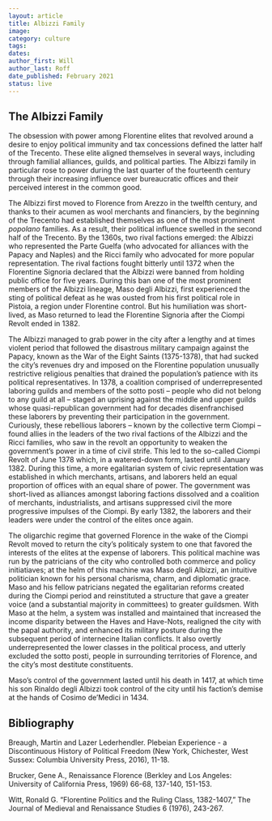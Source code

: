 ```yaml
---
layout: article
title: Albizzi Family
image:
category: culture
tags: 
dates: 
author_first: Will
author_last: Roff
date_published: February 2021
status: live
---
```


## The Albizzi Family

The obsession with power among Florentine elites that revolved around a desire to enjoy political immunity and tax concessions defined the latter half of the Trecento. These elite aligned themselves in several ways, including through familial alliances, guilds, and political parties. The Albizzi family in particular rose to power during the last quarter of the fourteenth century through their increasing influence over bureaucratic offices and their perceived interest in the common good. 

<!-- more -->

The Albizzi first moved to Florence from Arezzo in the twelfth century, and thanks to their acumen as wool merchants and financiers, by the beginning of the Trecento had established themselves as one of the most prominent *popolano* families. As a result, their political influence swelled in the second half of the Trecento. By the 1360s, two rival factions emerged: the Albizzi who represented the Parte Guelfa (who advocated for alliances with the Papacy and Naples) and the Ricci family who advocated for more popular representation. The rival factions fought bitterly until 1372 when the Florentine Signoria declared that the Albizzi were banned from holding public office for five years. During this ban one of the most prominent members of the Albizzi lineage, Maso degli Albizzi, first experienced the sting of political defeat as he was ousted from his first political role in Pistoia, a region under Florentine control. But his humiliation was short-lived, as Maso returned to lead the Florentine Signoria after the Ciompi Revolt ended in 1382.

The Albizzi managed to grab power in the city after a lengthy and at times violent period that followed the disastrous military campaign against the Papacy, known as the War of the Eight Saints (1375-1378), that had sucked the city’s revenues dry and imposed on the Florentine population unusually restrictive religious penalties that drained the population’s patience with its political representatives. In 1378, a coalition comprised of underrepresented laboring guilds and members of the sotto posti – people who did not belong to any guild at all – staged an uprising against the middle and upper guilds whose quasi-republican government had for decades disenfranchised these laborers by preventing their participation in the government. Curiously, these rebellious laborers – known by the collective term Ciompi – found allies in the leaders of the two rival factions of the Albizzi and the Ricci families, who saw in the revolt an opportunity to weaken the government’s power in a time of civil strife. This led to the so-called Ciompi Revolt of June 1378 which, in a watered-down form, lasted until January 1382. During this time, a more egalitarian system of civic representation was established in which merchants, artisans, and laborers held an equal proportion of offices with an equal share of power. The government was short-lived as alliances amongst laboring factions dissolved and a coalition of merchants, industrialists, and artisans suppressed civil the more progressive impulses of the Ciompi. By early 1382, the laborers and their leaders were under the control of the elites once again.

The oligarchic regime that governed Florence in the wake of the Ciompi Revolt moved to return the city’s politicaly system to one that favored the interests of the elites at the expense of laborers. This political machine was run by the patricians of the city who controlled both commerce and policy initiatiaves; at the helm of this machine was Maso degli Albizzi, an intuitive politician known for his personal charisma, charm, and diplomatic grace. Maso and his fellow patricians negated the egalitarian reforms created during the Ciompi period and reinstituted a structure that gave a greater voice (and a substantial majority in committees) to greater guildsmen. With Maso at the helm, a system was installed and maintained that increased the income disparity between the Haves and Have-Nots, realigned the city with the papal authority, and enhanced its military posture during the subsequent period of internecine Italian conflicts. It also overtly underrepresented the lower classes in the political process, and utterly excluded the sotto posti, people in surrounding territories of Florence, and the city’s most destitute constituents. 

Maso’s control of the government lasted until his death in 1417, at which time his son Rinaldo degli Albizzi took control of the city until his faction’s demise at the hands of Cosimo de’Medici in 1434.

## Bibliography

Breaugh, Martin and Lazer Lederhendler. Plebeian Experience - a Discontinuous History of Political Freedom (New York, Chichester, West Sussex: Columbia University Press, 2016), 11-18.

Brucker, Gene A., Renaissance Florence (Berkley and Los Angeles: University of California Press, 1969) 66-68, 137-140, 151-153.

Witt, Ronald G. “Florentine Politics and the Ruling Class, 1382-1407,” The Journal of Medieval and Renaissance Studies 6 (1976), 243-267.
